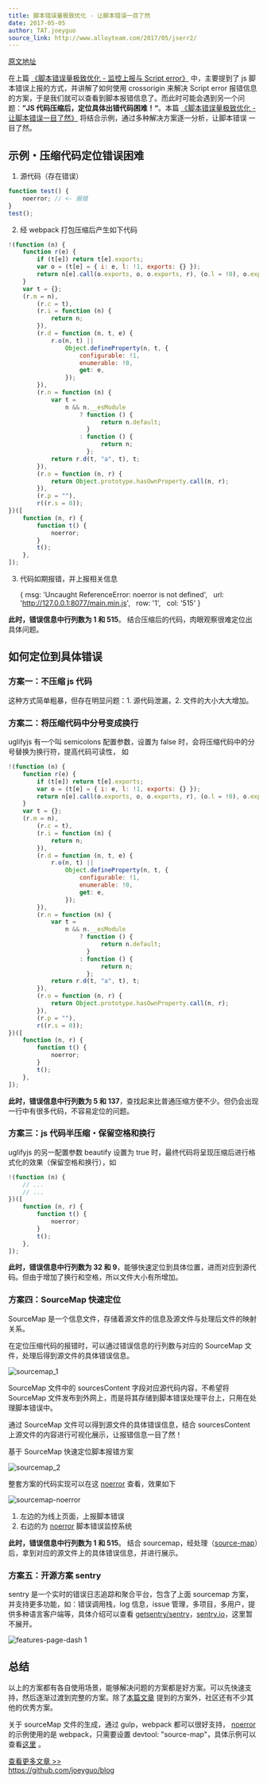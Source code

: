 ```yaml
---
title: 脚本错误量极致优化 - 让脚本错误一目了然
date: 2017-05-05
author: TAT.joeyguo
source_link: http://www.alloyteam.com/2017/05/jserr2/
---
```


<!-- {% raw %} - for jekyll -->

[原文地址](https://github.com/joeyguo/blog/issues/14)

在上篇 [《脚本错误量极致优化 - 监控上报与 Script error》](https://github.com/joeyguo/blog/issues/13) 中，主要提到了 js 脚本错误上报的方式，并讲解了如何使用 crossorigin 来解决 Script error 报错信息的方案，于是我们就可以查看到脚本报错信息了。而此时可能会遇到另一个问题：**”JS 代码压缩后，定位具体出错代码困难！“**。本篇 [《脚本错误量极致优化 - 让脚本错误一目了然》](https://github.com/joeyguo/blog/issues/14) 将结合示例，通过多种解决方案逐一分析，让脚本错误 一目了然。  

## 示例・压缩代码定位错误困难

1. 源代码（存在错误）

```javascript
function test() {
    noerror; // <- 报错
}
test();
```

2. 经 webpack 打包压缩后产生如下代码

```javascript
!(function (n) {
    function r(e) {
        if (t[e]) return t[e].exports;
        var o = (t[e] = { i: e, l: !1, exports: {} });
        return n[e].call(o.exports, o, o.exports, r), (o.l = !0), o.exports;
    }
    var t = {};
    (r.m = n),
        (r.c = t),
        (r.i = function (n) {
            return n;
        }),
        (r.d = function (n, t, e) {
            r.o(n, t) ||
                Object.defineProperty(n, t, {
                    configurable: !1,
                    enumerable: !0,
                    get: e,
                });
        }),
        (r.n = function (n) {
            var t =
                n && n.__esModule
                    ? function () {
                          return n.default;
                      }
                    : function () {
                          return n;
                      };
            return r.d(t, "a", t), t;
        }),
        (r.o = function (n, r) {
            return Object.prototype.hasOwnProperty.call(n, r);
        }),
        (r.p = ""),
        r((r.s = 0));
})([
    function (n, r) {
        function t() {
            noerror;
        }
        t();
    },
]);
```

3. 代码如期报错，并上报相关信息

    { msg: 'Uncaught ReferenceError: noerror is not defined',
      url: 'http://127.0.0.1:8077/main.min.js',
      row: '1',
      col: '515' }
     

**此时，错误信息中行列数为 1 和 515**。 结合压缩后的代码，肉眼观察很难定位出具体问题。

## 如何定位到具体错误

### 方案一：不压缩 js 代码

这种方式简单粗暴，但存在明显问题：1. 源代码泄漏，2. 文件的大小大大增加。

### 方案二：将压缩代码中分号变成换行

uglifyjs 有一个叫 semicolons 配置参数，设置为 false 时，会将压缩代码中的分号替换为换行符，提高代码可读性， 如

```javascript
!(function (n) {
    function r(e) {
        if (t[e]) return t[e].exports;
        var o = (t[e] = { i: e, l: !1, exports: {} });
        return n[e].call(o.exports, o, o.exports, r), (o.l = !0), o.exports;
    }
    var t = {};
    (r.m = n),
        (r.c = t),
        (r.i = function (n) {
            return n;
        }),
        (r.d = function (n, t, e) {
            r.o(n, t) ||
                Object.defineProperty(n, t, {
                    configurable: !1,
                    enumerable: !0,
                    get: e,
                });
        }),
        (r.n = function (n) {
            var t =
                n && n.__esModule
                    ? function () {
                          return n.default;
                      }
                    : function () {
                          return n;
                      };
            return r.d(t, "a", t), t;
        }),
        (r.o = function (n, r) {
            return Object.prototype.hasOwnProperty.call(n, r);
        }),
        (r.p = ""),
        r((r.s = 0));
})([
    function (n, r) {
        function t() {
            noerror;
        }
        t();
    },
]);
```

**此时，错误信息中行列数为 5 和 137**，查找起来比普通压缩方便不少。但仍会出现一行中有很多代码，不容易定位的问题。

### 方案三：js 代码半压缩・保留空格和换行

uglifyjs 的另一配置参数 beautify 设置为 true 时，最终代码将呈现压缩后进行格式化的效果（保留空格和换行），如

```javascript
!(function (n) {
    // ...
    // ...
})([
    function (n, r) {
        function t() {
            noerror;
        }
        t();
    },
]);
```

**此时，错误信息中行列数为 32 和 9**，能够快速定位到具体位置，进而对应到源代码。但由于增加了换行和空格，所以文件大小有所增加。

### 方案四：SourceMap 快速定位

SourceMap 是一个信息文件，存储着源文件的信息及源文件与处理后文件的映射关系。

在定位压缩代码的报错时，可以通过错误信息的行列数与对应的 SourceMap 文件，处理后得到源文件的具体错误信息。

![sourcemap_1](https://cloud.githubusercontent.com/assets/10385585/25611968/9263e286-2f5b-11e7-9c3a-e84ffbddf6d9.jpg)

SourceMap 文件中的 sourcesContent 字段对应源代码内容，不希望将 SourceMap 文件发布到外网上，而是将其存储到脚本错误处理平台上，只用在处理脚本错误中。

通过 SourceMap 文件可以得到源文件的具体错误信息，结合 sourcesContent 上源文件的内容进行可视化展示，让报错信息一目了然！

基于 SourceMap 快速定位脚本报错方案

![sourcemap_2](https://cloud.githubusercontent.com/assets/10385585/25611977/977470e2-2f5b-11e7-8551-8099a4038f6f.jpg)

整套方案的代码实现可以在这 [noerror](https://github.com/joeyguo/noerror) 查看，效果如下

![sourcemap-noerror](https://cloud.githubusercontent.com/assets/10385585/25645140/056626d6-2fde-11e7-9163-38e6621ec1a4.gif)

1. 左边的为线上页面，上报脚本错误  
2. 右边的为 [noerror](https://github.com/joeyguo/noerror) 脚本错误监控系统

**此时，错误信息中行列数为 1 和 515**。 结合 sourcemap，经处理（[source-map](https://github.com/mozilla/source-map)）后，拿到对应的源文件上的具体错误信息，并进行展示。

### 方案五：开源方案 sentry

sentry 是一个实时的错误日志追踪和聚合平台，包含了上面 sourcemap 方案，并支持更多功能，如：错误调用栈，log 信息，issue 管理，多项目，多用户，提供多种语言客户端等，具体介绍可以查看 [getsentry/sentry](https://github.com/getsentry/sentry)，[sentry.io](https://sentry.io/welcome/)，这里暂不展开。

![features-page-dash 1](https://cloud.githubusercontent.com/assets/10385585/25645474/0b1e5852-2fe1-11e7-858d-851c730430ca.jpg)

## 总结

以上的方案都有各自使用场景，能够解决问题的方案都是好方案。可以先快速支持，然后逐渐过渡到完整的方案。除了[本篇文章](https://github.com/joeyguo/blog/issues/14) 提到的方案外，社区还有不少其他的优秀方案。

关于 sourceMap 文件的生成，通过 gulp，webpack 都可以很好支持， [noerror](https://github.com/joeyguo/noerror) 的示例使用的是 webpack，只需要设置 devtool: "source-map"，具体示例可以查看[这里](https://github.com/joeyguo/noerror/tree/master/example) 。

[查看更多文章 >>](https://github.com/joeyguo/blog)  
<https://github.com/joeyguo/blog>

<!-- {% endraw %} - for jekyll -->